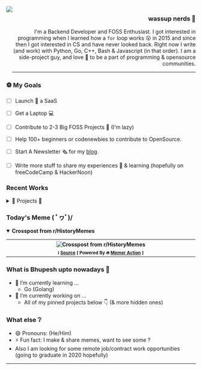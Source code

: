 
<img align="left" src="https://gist.github.com/Bhupesh-V/0246a3f681d2533d21efb1206d1ba9d4/raw/af7d53bfdbf30f725ef7ade206200086820739fd/AboutMe.gif" height="180px"> 
<div>
  <h3 align="right">wassup nerds 🖖</h3>
  <p align="right">I'm a Backend Developer and FOSS Enthusiast. I got interested in programming when I learned how a <code>for</code> loop works 😮 in 2015 and since then I got interested in CS and have never looked back. Right now I write (and work) with Python, Go, C++, Bash &amp; Javascript (in that order). I am a side-project guy, and love 💜 to be a part of programming &amp; opensource communities.</p>
</div>


---
### ⚽ My Goals 

- [ ] Launch 🚀 a SaaS
- [ ] Get a Laptop 💻
- [ ] Contribute to 2-3 Big FOSS Projects 🙈 (I'm lazy)
- [ ] Help 100+ beginners or codenewbies to contribute to OpenSource.
- [ ] Start A Newsletter 🗞️ for my [blog](https://bhupesh.codes).
- [ ] Write more stuff to share my experiences 🤔 & learning (hopefully on freeCodeCamp & HackerNoon)


### Recent Works
<details>
  <summary>🌟 Projects 🌟</summary>
  <table>
    <tr>
      <td><samp><h4 align="center">dotman</h4></samp>
        <p align="center">
        <img align="center" src="https://github.com/Bhupesh-V/dotman/blob/master/assets/dotman-logo.png" width="200">
        </p>
        <a align="center" href="https://github.com/Bhupesh-V/dotman"><b> dotman is a simple &amp; elegant dotfiles manager</b></a>
      </td>
      <td><samp><h4 align="center">defe</h4></samp>
        <p align="center">
        <img align="center" src="https://raw.githubusercontent.com/Bhupesh-V/defe/2836e20d0416a4232e7d7f81a7988250e1d6718d/static/images/logodefe.svg" width="100">
        </p>
        <a align="center" href="https://github.com/Bhupesh-V/defe"><b> A tech feed aggregator for Developers</b></a>
      </td>
      <td><samp><h4 align="center">Memer Action</h4></samp>
        <p align="center">
           <img align="center" src="https://github.com/Bhupesh-V/memer-action/blob/master/images/header.png?raw=true" width="178">
        </p>
        <a align="center" href="https://github.com/Bhupesh-V/memer-action"><b>A GitHub Action for Programmer Memes xD</b></a>
      </td>
    </tr>
  </table>
</details>

### Today's Meme \( ﾟヮﾟ)/

<details open><summary><b>Crosspost from r/HistoryMemes</b></summary>

<table>
<tr>
<th valign="top" width="50%">
<img alt="Crosspost from r/HistoryMemes" src="https://i.redd.it/26kys9ihdmd51.jpg" height="50%"><br>
<sub><strong>ℹ️ <a href="https://www.reddit.com/r/ProgrammerHumor/comments/hzh2gu/crosspost_from_rhistorymemes/">Source</a> [ Powered By 🔥 <a href="https://github.com/Bhupesh-V/memer-action">Memer Action</a> ]</strong></sub>
</th>
</tr>
</table>
</details>

### What is Bhupesh upto nowadays 👀

- 🌱 I’m currently learning ...
   - Go (Golang)
- 🔭 I’m currently working on ...
    - All of my pinned projects below 👇 (& more hidden ones)

### What else ❔

- 😄 Pronouns: (He/Him)
- ⚡ Fun fact: I make & share memes, want to see some ?
- Also I am looking for some remote job/contract work opportunities (going to graduate in 2020 hopefully)

---
